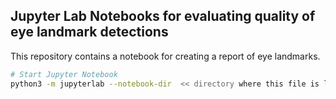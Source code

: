 ## Jupyter Lab Notebooks for evaluating quality of eye landmark detections

This repository contains a notebook for creating a report of eye landmarks.

```bash
# Start Jupyter Notebook
python3 -m jupyterlab --notebook-dir  << directory where this file is located >>
```

